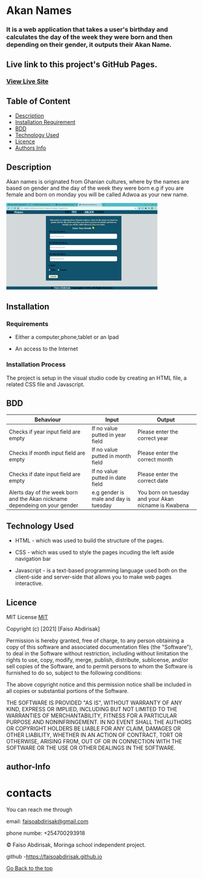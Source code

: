 # Akan Names

### It is  a web application that takes a user's birthday and calculates the day of the week they were born and then depending on their gender, it outputs their Akan Name.

## Live link to this project's GitHub Pages.

### [View Live Site](https://faisoabdirisak.github.io/week2-IP/)



## Table of Content

+ [Description](#description)
+ [Installation Requirement](#Installation)
+ [BDD](#BDD)
+ [Technology Used](#technology-used)
+ [Licence](#licence)
+ [Authors Info](#author-Info)

## Description
<p>Akan names is originated from Ghanian cultures, where by the names are based
on gender and the day of the week they were born e.g if you are female and born 
on monday you will be called Adwoa as your new name.</p>


<img src="images/Screenshot from 2021-11-14 15-16-26.png" hieght="400px" width="400px">

## Installation

### Requirements

* Either a computer,phone,tablet or an Ipad

* An access to the Internet

### Installation Process
The project is setup in the visual studio code by creating an HTML file, a related CSS file and Javascript.

## BDD

| Behaviour | Input | Output |
------------|-------|--------|
| Checks if year input field are empty| If no value putted in year field |Please enter the correct year |
| Checks if month input field are empty| If no value putted in month field |Please enter the correct month |
| Checks if date input field are empty| If no value putted in date field |Please enter the correct date|
| Alerts day of the week born and the Akan nickname dependeing on your gender| e.g gender is male and day is tuesday |You born on tuesday and your Akan nicname is Kwabena |

## Technology Used
* HTML - which was used to build the structure of the pages.

* CSS - which was used to style the pages incuding the left aside navigation bar

* Javascript - is a text-based programming language used both on the client-side and server-side that allows you to make web pages interactive.



## Licence

MIT License    [MIT](https://choosealicense.com/licenses/mit/)

Copyright (c) [2021] [Faiso Abdirisak]

Permission is hereby granted, free of charge, to any person obtaining a copy
of this software and associated documentation files (the "Software"), to deal
in the Software without restriction, including without limitation the rights
to use, copy, modify, merge, publish, distribute, sublicense, and/or sell
copies of the Software, and to permit persons to whom the Software is
furnished to do so, subject to the following conditions:

The above copyright notice and this permission notice shall be included in all
copies or substantial portions of the Software.

THE SOFTWARE IS PROVIDED "AS IS", WITHOUT WARRANTY OF ANY KIND, EXPRESS OR
IMPLIED, INCLUDING BUT NOT LIMITED TO THE WARRANTIES OF MERCHANTABILITY,
FITNESS FOR A PARTICULAR PURPOSE AND NONINFRINGEMENT. IN NO EVENT SHALL THE
AUTHORS OR COPYRIGHT HOLDERS BE LIABLE FOR ANY CLAIM, DAMAGES OR OTHER
LIABILITY, WHETHER IN AN ACTION OF CONTRACT, TORT OR OTHERWISE, ARISING FROM,
OUT OF OR IN CONNECTION WITH THE SOFTWARE OR THE USE OR OTHER DEALINGS IN THE
SOFTWARE.

## author-Info

# contacts
You can reach me through

email: faisoabdirisak@gmail.com

phone numbe: +254700293918


©️ Faiso Abdirisak, Moringa school independent project.



github -https://faisoabdirisak.github.io


[Go Back to the top](#AkanNames)
